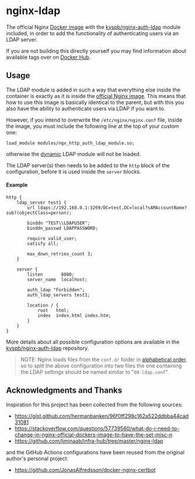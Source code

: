 # nginx-ldap

The official Nginx [Docker image][1] with the [kvspb/nginx-auth-ldap][2]
module included, in order to add the functionality of authenticating users
via an LDAP server.

If you are not building this directly yourself you may find information about
available tags over on [Docker Hub][6].

## Usage
The LDAP module is added in such a way that everything else inside the container
is exactly as it is inside the [official Nginx image][1]. This means that how
to use this image is basically identical to the parent, but with this you also
have the ability to authenticate users via LDAP if you want to.

However, if you intend to overwrite the `/etc/nginx/nginx.conf` file, inside
the image, you must include the following line at the top of your custom one:

```
load_module modules/ngx_http_auth_ldap_module.so;
```

otherwise the [dynamic][5] LDAP module will not be loaded.

The LDAP server(s) then needs to be added to the `http` block of the
configuration, before it is used inside the `server` blocks.

#### Example
```
http {
    ldap_server test1 {
        url ldaps://192.168.0.1:3269/DC=test,DC=local?sAMAccountName?sub?(objectClass=person);

        binddn "TEST\\LDAPUSER";
        binddn_passwd LDAPPASSWORD;

        require valid_user;
        satisfy all;

        max_down_retries_count 3;
    }

    server {
        listen       8080;
        server_name  localhost;

        auth_ldap "Forbidden";
        auth_ldap_servers test1;

        location / {
            root   html;
            index  index.html index.htm;
        }
    }
}
```

More details about all possible configuration options are available in the
[kvspb/nginx-auth-ldap][2] repository.

> NOTE: Nginx loads files from the `conf.d/` folder in [alphabetical order][4],
        so to split the above configuration into two files the one containing
        the LDAP settings should be named similar to "`00-ldap.conf`".


## Acknowledgments and Thanks
Inspiration for this project has been collected from the following sources:

- https://gist.github.com/hermanbanken/96f0ff298c162a522ddbba44cad31081
- https://stackoverflow.com/questions/57739560/what-do-i-need-to-change-in-nginx-official-dockers-image-to-have-the-set-misc-n
- https://github.com/liminaab/infra-hub/tree/master/nginx-ldap

and the GitHub Actions configurations have been reused from the original
author's personal project:

- https://github.com/JonasAlfredsson/docker-nginx-certbot






[1]: https://github.com/nginxinc/docker-nginx/blob/master/mainline/alpine/Dockerfile
[2]: https://github.com/kvspb/nginx-auth-ldap
[3]: https://hub.docker.com/_/nginx
[4]: https://serverfault.com/a/361163
[5]: https://docs.nginx.com/nginx/admin-guide/dynamic-modules/dynamic-modules/
[6]: https://hub.docker.com/repository/docker/axistools/nginx-ldap
